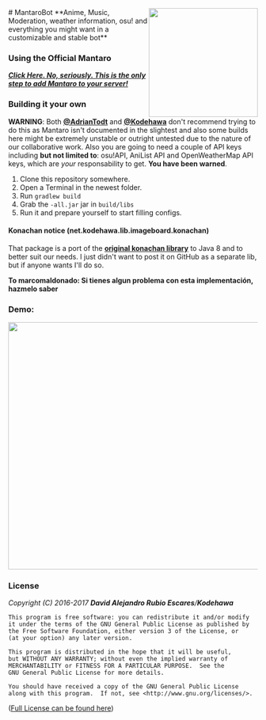 <img align="right" src="https://i.imgur.com/SWDen2V.png" height="220" width="220">
# MantaroBot
**Anime, Music, Moderation, weather information, osu! and everything you might want in a customizable and stable bot**

### Using the Official Mantaro
[***Click Here. No, seriously. This is the only step to add Mantaro to your server!***](http://polr.me/mantaro)

### Building it your own
**WARNING**: Both [**@AdrianTodt**](https://github.com/adriantodt) and [**@Kodehawa**](https://github.com/Kodehawa)
don't recommend trying to do this as Mantaro isn't documented in the slightest and also some builds here might be extremely unstable or outright untested due to the nature of our collaborative work.
Also you are going to need a couple of API keys including **but not limited to**: osu!API, AniList API and OpenWeatherMap API keys, which are *your* responsability to get.
__You have been warned__.

1. Clone this repository somewhere.
2. Open a Terminal in the newest folder.
3. Run `gradlew build`
4. Grab the `-all.jar` jar in `build/libs`
5. Run it and prepare yourself to start filling configs.


#### Konachan notice (net.kodehawa.lib.imageboard.konachan)
That package is a port of the [**original konachan library**](https://github.com/Mxrck/KonachanLib) to Java 8 and to better suit our needs. I just didn't want to post it on GitHub as a separate lib, but if anyone wants I'll do so.

**To marcomaldonado: Si tienes algun problema con esta implementación, hazmelo saber**



### Demo:
<img align="center" src="http://i.imgur.com/QgPQE8J.png" height="500" width="1000">

### License
_Copyright (C) 2016-2017 **David Alejandro Rubio Escares**/**Kodehawa**_

    This program is free software: you can redistribute it and/or modify
    it under the terms of the GNU General Public License as published by
    the Free Software Foundation, either version 3 of the License, or
    (at your option) any later version.

    This program is distributed in the hope that it will be useful,
    but WITHOUT ANY WARRANTY; without even the implied warranty of
    MERCHANTABILITY or FITNESS FOR A PARTICULAR PURPOSE.  See the
    GNU General Public License for more details.

    You should have received a copy of the GNU General Public License
    along with this program.  If not, see <http://www.gnu.org/licenses/>.

([Full License can be found here](https://github.com/Kodehawa/MantaroBot/blob/master/LICENSE))

